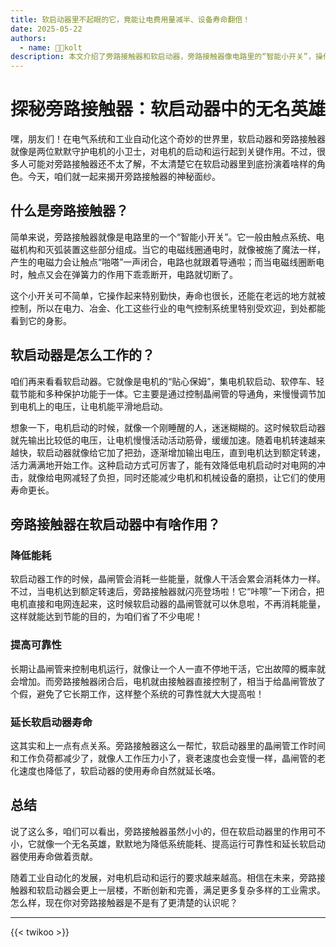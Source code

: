 ```yaml
---
title: 软启动器里不起眼的它，竟能让电费用量减半、设备寿命翻倍！
date: 2025-05-22
authors:
  - name: 🧑‍💼kolt
description: 本文介绍了旁路接触器和软启动器，旁路接触器像电路里的“智能小开关”，操作勤快、寿命长且可远程控制。软启动器是电机的“贴心保姆”，能平滑启动电机、降低对电网冲击和减少设备磨损。还阐述了旁路接触器在软启动器中的作用，包括降低能耗、提高可靠性和延长软启动器寿命等，最后展望了未来二者的发展。
---
```


# 探秘旁路接触器：软启动器中的无名英雄

嘿，朋友们！在电气系统和工业自动化这个奇妙的世界里，软启动器和旁路接触器就像是两位默默守护电机的小卫士，对电机的启动和运行起到关键作用。不过，很多人可能对旁路接触器还不太了解，不太清楚它在软启动器里到底扮演着啥样的角色。今天，咱们就一起来揭开旁路接触器的神秘面纱。

## 什么是旁路接触器？
简单来说，旁路接触器就像是电路里的一个“智能小开关”。它一般由触点系统、电磁机构和灭弧装置这些部分组成。当它的电磁线圈通电时，就像被施了魔法一样，产生的电磁力会让触点“啪嗒”一声闭合，电路也就跟着导通啦；而当电磁线圈断电时，触点又会在弹簧力的作用下乖乖断开，电路就切断了。

这个小开关可不简单，它操作起来特别勤快，寿命也很长，还能在老远的地方就被控制，所以在电力、冶金、化工这些行业的电气控制系统里特别受欢迎，到处都能看到它的身影。

## 软启动器是怎么工作的？
咱们再来看看软启动器。它就像是电机的“贴心保姆”，集电机软启动、软停车、轻载节能和多种保护功能于一体。它主要是通过控制晶闸管的导通角，来慢慢调节加到电机上的电压，让电机能平滑地启动。

想象一下，电机启动的时候，就像一个刚睡醒的人，迷迷糊糊的。这时候软启动器就先输出比较低的电压，让电机慢慢活动活动筋骨，缓缓加速。随着电机转速越来越快，软启动器就像给它加了把劲，逐渐增加输出电压，直到电机达到额定转速，活力满满地开始工作。这种启动方式可厉害了，能有效降低电机启动时对电网的冲击，就像给电网减轻了负担，同时还能减少电机和机械设备的磨损，让它们的使用寿命更长。

## 旁路接触器在软启动器中有啥作用？
### 降低能耗
软启动器工作的时候，晶闸管会消耗一些能量，就像人干活会累会消耗体力一样。不过，当电机达到额定转速后，旁路接触器就闪亮登场啦！它“咔嚓”一下闭合，把电机直接和电网连起来，这时候软启动器的晶闸管就可以休息啦，不再消耗能量，这样就能达到节能的目的，为咱们省了不少电呢！

### 提高可靠性
长期让晶闸管来控制电机运行，就像让一个人一直不停地干活，它出故障的概率就会增加。而旁路接触器闭合后，电机就由接触器直接控制了，相当于给晶闸管放了个假，避免了它长期工作，这样整个系统的可靠性就大大提高啦！

### 延长软启动器寿命
这其实和上一点有点关系。旁路接触器这么一帮忙，软启动器里的晶闸管工作时间和工作负荷都减少了，就像人工作压力小了，衰老速度也会变慢一样，晶闸管的老化速度也降低了，软启动器的使用寿命自然就延长咯。

## 总结
说了这么多，咱们可以看出，旁路接触器虽然小小的，但在软启动器里的作用可不小，它就像一个无名英雄，默默地为降低系统能耗、提高运行可靠性和延长软启动器使用寿命做着贡献。

随着工业自动化的发展，对电机启动和运行的要求越来越高。相信在未来，旁路接触器和软启动器会更上一层楼，不断创新和完善，满足更多复杂多样的工业需求。怎么样，现在你对旁路接触器是不是有了更清楚的认识呢？

---

{{< twikoo >}}